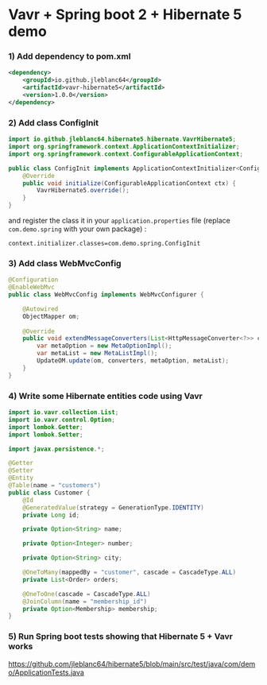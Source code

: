 # Vavr + Spring boot 2 + Hibernate 5 demo 

### 1) Add dependency to pom.xml
```xml
<dependency>
    <groupId>io.github.jleblanc64</groupId>
    <artifactId>vavr-hibernate5</artifactId>
    <version>1.0.0</version>
</dependency>
```

### 2) Add class ConfigInit
```java
import io.github.jleblanc64.hibernate5.hibernate.VavrHibernate5;
import org.springframework.context.ApplicationContextInitializer;
import org.springframework.context.ConfigurableApplicationContext;

public class ConfigInit implements ApplicationContextInitializer<ConfigurableApplicationContext> {
    @Override
    public void initialize(ConfigurableApplicationContext ctx) {
        VavrHibernate5.override();
    }
}
```

and register the class it in your `application.properties` file (replace `com.demo.spring` with your own package) :
```
context.initializer.classes=com.demo.spring.ConfigInit
```

### 3) Add class WebMvcConfig
```java
@Configuration
@EnableWebMvc
public class WebMvcConfig implements WebMvcConfigurer {

    @Autowired
    ObjectMapper om;
    
    @Override
    public void extendMessageConverters(List<HttpMessageConverter<?>> converters) {
        var metaOption = new MetaOptionImpl();
        var metaList = new MetaListImpl();
        UpdateOM.update(om, converters, metaOption, metaList);
    }
}
```

### 4) Write some Hibernate entities code using Vavr
```java
import io.vavr.collection.List;
import io.vavr.control.Option;
import lombok.Getter;
import lombok.Setter;

import javax.persistence.*;

@Getter
@Setter
@Entity
@Table(name = "customers")
public class Customer {
    @Id
    @GeneratedValue(strategy = GenerationType.IDENTITY)
    private Long id;

    private Option<String> name;

    private Option<Integer> number;

    private Option<String> city;

    @OneToMany(mappedBy = "customer", cascade = CascadeType.ALL)
    private List<Order> orders;

    @OneToOne(cascade = CascadeType.ALL)
    @JoinColumn(name = "membership_id")
    private Option<Membership> membership;
}
```

### 5) Run Spring boot tests showing that Hibernate 5 + Vavr works

https://github.com/jleblanc64/hibernate5/blob/main/src/test/java/com/demo/ApplicationTests.java